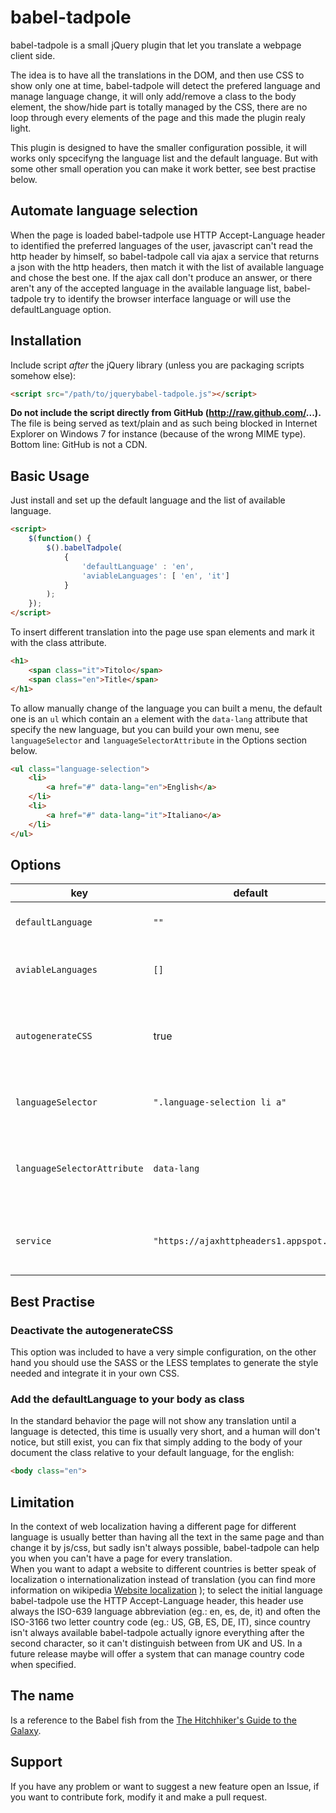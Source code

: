 # babel-tadpole

babel-tadpole is a small jQuery plugin that let you translate a webpage client side.  

The idea is to have all the translations in the DOM, and then use CSS to show only one at time, babel-tadpole will detect the prefered language and manage language change, it will only add/remove a class to the body element, the show/hide part is totally managed by the CSS, there are no loop through every elements of the page and this made the plugin realy light.  

This plugin is designed to have the smaller configuration possible, it will works only spcecifyng the language list and the default language. But with some other small operation you can make it work better, see best practise below.

## Automate language selection

When the page is loaded babel-tadpole use HTTP Accept-Language header to identified the preferred languages of the user, javascript can't read the http header by himself, so babel-tadpole call via ajax a service that returns a json with the http headers, then match it with the list of available language and chose the best one. If the ajax call don't produce an answer, or there aren't any of the accepted language in the available language list, babel-tadpole try to identify the browser interface language or will use the defaultLanguage option.  

## Installation

Include script *after* the jQuery library (unless you are packaging scripts somehow else):

```html
<script src="/path/to/jquerybabel-tadpole.js"></script>
```

**Do not include the script directly from GitHub (http://raw.github.com/...).** The file is being served as text/plain and as such being blocked in Internet Explorer on Windows 7 for instance (because of the wrong MIME type). Bottom line: GitHub is not a CDN.

## Basic Usage

Just install and set up the default language and the list of available language.  

```html
<script>
    $(function() {
        $().babelTadpole(
            {
                'defaultLanguage' : 'en',
                'aviableLanguages': [ 'en', 'it']
            }
        );
    });
</script>
```

To insert different translation into the page use span elements and mark it with the class attribute.

```html
<h1>
	<span class="it">Titolo</span>
	<span class="en">Title</span>
</h1>
```

To allow manually change of the language you can built a menu, the default one is an `ul` which contain an `a` element with the `data-lang` attribute that specify the new language, but you can build your own menu, see `languageSelector` and `languageSelectorAttribute` in the Options section below.  

```html
<ul class="language-selection">
    <li>
        <a href="#" data-lang="en">English</a>
    </li>
    <li>
        <a href="#" data-lang="it">Italiano</a>
    </li>
</ul>
```


## Options

key | default | description
----|---------|------------
`defaultLanguage` | `""` | The default language, use [ISO 639-1](http://en.wikipedia.org/wiki/ISO_639-1)
`aviableLanguages` | `[]` | An array of available languages, use [ISO 639-1](http://en.wikipedia.org/wiki/ISO_639-1)
`autogenerateCSS` | true | Activate/deactivate the generation of the CSS needed to the plug in, (see best practise below)
`languageSelector` | `".language-selection li a"` | The selector of the elements that will change language when clicked
`languageSelectorAttribute` | `data-lang` | The attribute name of the previous element that contains the value of the new language
`service` | `"https://ajaxhttpheaders1.appspot.com"` | The service that will be called to have the content of the HTTP Accept-Language header

## Best Practise

### Deactivate the autogenerateCSS
This option was included to have a very simple configuration, on the other hand you should use the SASS or the LESS templates to generate the style needed and integrate it in your own CSS.  

### Add the defaultLanguage to your body as class
In the standard behavior the page will not show any translation until a language is detected, this time is usually very short, and a human will don't notice, but still exist, you can fix that simply adding to the body of your document the class relative to your default language, for the english:

```html
<body class="en">
```

## Limitation

In the context of web localization having a different page for different language is usually better than having all the text in the same page and than change it by js/css, but sadly isn't always possible, babel-tadpole can help you when you can't have a page for every translation.  
When you want to adapt a website to different countries is better speak of localization o internationalization instead of translation (you can find more information on wikipedia [Website localization](http://en.wikipedia.org/wiki/Website_localization) ); to select the initial language babel-tadpole use the HTTP Accept-Language header, this header use always the ISO-639 language abbreviation (eg.: en, es, de, it) and often the ISO-3166 two letter country code (eg.: US, GB, ES, DE, IT), since country isn't always available babel-tadpole actually ignore everything after the second character, so it can't distinguish between from UK and US.
In a future release maybe will offer a system that can manage country code when specified.  


## The name

Is a reference to the Babel fish from the [The Hitchhiker's Guide to the Galaxy](http://en.wikipedia.org/wiki/The_Hitchhiker%27s_Guide_to_the_Galaxy).  

## Support

If you have any problem or want to suggest a new feature open an Issue, if you want to contribute fork, modify it and make a pull request.
